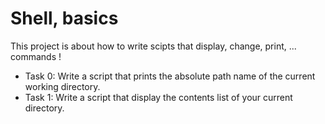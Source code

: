 # Shell, basics
This project is about how to write scipts that display, change, print, ... commands !
* Task 0: Write a script that prints the absolute path name of the current working directory.
* Task 1: Write a script that display the contents list of your current directory.
